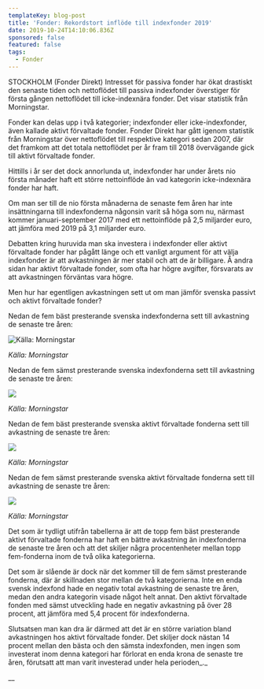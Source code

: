 ```yaml
---
templateKey: blog-post
title: 'Fonder: Rekordstort inflöde till indexfonder 2019'
date: 2019-10-24T14:10:06.836Z
sponsored: false
featured: false
tags:
  - Fonder
---
```

STOCKHOLM (Fonder Direkt) Intresset för passiva fonder har ökat drastiskt den senaste tiden och nettoflödet till passiva indexfonder överstiger för första gången nettoflödet till icke-indexnära fonder. Det visar statistik från Morningstar.



Fonder kan delas upp i två kategorier; indexfonder eller icke-indexfonder, även kallade aktivt förvaltade fonder. Fonder Direkt har gått igenom statistik från Morningstar över nettoflödet till respektive kategori sedan 2007, där det framkom att det totala nettoflödet per år fram till 2018 övervägande gick till aktivt förvaltade fonder.



Hittills i år ser det dock annorlunda ut, indexfonder har under årets nio första månader haft ett större nettoinflöde än vad kategorin icke-indexnära fonder har haft.



Om man ser till de nio första månaderna de senaste fem åren har inte insättningarna till indexfonderna någonsin varit så höga som nu, närmast kommer januari-september 2017 med ett nettoinflöde på 2,5 miljarder euro, att jämföra med 2019 på 3,1 miljarder euro.



Debatten kring huruvida man ska investera i indexfonder eller aktivt förvaltade fonder har pågått länge och ett vanligt argument för att välja indexfonder är att avkastningen är mer stabil och att de är billigare. Å andra sidan har aktivt förvaltade fonder, som ofta har högre avgifter, försvarats av att avkastningen förväntas vara högre.



Men hur har egentligen avkastningen sett ut om man jämför svenska passivt och aktivt förvaltade fonder?



Nedan de fem bäst presterande svenska indexfonderna sett till avkastning de senaste tre åren:

![Källa: Morningstar](/img/1.png "Källa: Morningstar")

_Källa: Morningstar_

Nedan de fem sämst presterande svenska indexfonderna sett till avkastning de senaste tre åren:

![](/img/2.png)

_Källa: Morningstar_

Nedan de fem bäst presterande svenska aktivt förvaltade fonderna sett till avkastning de senaste tre åren:

![](/img/3.png)

_Källa: Morningstar_

Nedan de fem sämst presterande svenska aktivt förvaltade fonderna sett till avkastning de senaste tre åren:

![](/img/4.png)

_Källa: Morningstar_

Det som är tydligt utifrån tabellerna är att de topp fem bäst presterande aktivt förvaltade fonderna har haft en bättre avkastning än indexfonderna de senaste tre åren och att det skiljer några procentenheter mellan topp fem-fonderna inom de två olika kategorierna.



Det som är slående är dock när det kommer till de fem sämst presterande fonderna, där är skillnaden stor mellan de två kategorierna. Inte en enda svensk indexfond hade en negativ total avkastning de senaste tre åren, medan den andra kategorin visade något helt annat. Den aktivt förvaltade fonden med sämst utveckling hade en negativ avkastning på över 28 procent, att jämföra med 5,4 procent för indexfonderna.



Slutsatsen man kan dra är därmed att det är en större variation bland avkastningen hos aktivt förvaltade fonder. Det skiljer dock nästan 14 procent mellan den bästa och den sämsta indexfonden, men ingen som investerat inom denna kategori har förlorat en enda krona de senaste tre åren, förutsatt att man varit investerad under hela perioden_._

__
